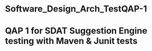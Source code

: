 # Software_Design_Arch_TestQAP-1
# QAP 1 for SDAT Suggestion Engine testing with Maven &amp; Junit tests
